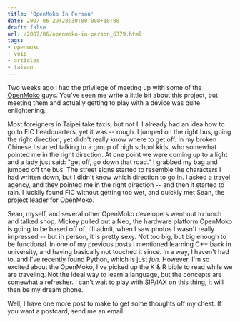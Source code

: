```yaml
---
title: 'OpenMoko In Person'
date: 2007-06-29T20:30:00.008+10:00
draft: false
url: /2007/06/openmoko-in-person_6379.html
tags: 
- openmoko
- voip
- articles
- taiwan
---
```


Two weeks ago I had the privilege of meeting up with some of the [OpenMoko](http://www.openmoko.org) guys. You've seen me write a little bit about this project, but meeting them and actually getting to play with a device was quite enlightening.

Most foreigners in Taipei take taxis, but not I. I already had an idea how to go to FIC headquarters, yet it was -- rough. I jumped on the right bus, going the right direction, yet didn't really know where to get off. In my broken Chinese I started talking to a group of high school kids, who somewhat pointed me in the right direction. At one point we were coming up to a light and a lady just said: "get off, go down that road." I grabbed my bag and jumped off the bus. The street signs started to resemble the characters I had written down, but I didn't know which direction to go in. I asked a travel agency, and they pointed me in the right direction -- and then it started to rain. I luckily found FIC without getting too wet, and quickly met Sean, the project leader for OpenMoko.

Sean, myself, and several other OpenMoko developers went out to lunch and talked shop. Mickey pulled out a Neo, the hardware platform OpenMoko is going to be based off of. I'll admit, when I saw photos I wasn't really impressed -- but in person, it is pretty sexy. Not too big, but big enough to be functional. In one of my previous posts I mentioned learning C++ back in university, and having basically not touched it since. In a way, I haven't had to, and I've recently found Python, which is just _fun_. However, I'm so excited about the OpenMoko, I've picked up the K & R bible to read while we are traveling. Not the ideal way to learn a language, but the concepts are somewhat a refresher. I can't wait to play with SIP/IAX on this thing, it will then be my dream phone.

Well, I have one more post to make to get some thoughts off my chest. If you want a postcard, send me an email.